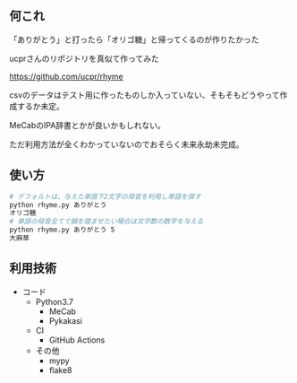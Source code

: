 ## 何これ
「ありがとう」と打ったら「オリゴ糖」と帰ってくるのが作りたかった

ucprさんのリポジトリを真似て作ってみた

https://github.com/ucpr/rhyme

csvのデータはテスト用に作ったものしか入っていない、そもそもどうやって作成するか未定。

MeCabのIPA辞書とかが良いかもしれない。

ただ利用方法が全くわかっていないのでおそらく未来永劫未完成。

## 使い方
```bash
# デフォルトは、与えた単語下2文字の母音を利用し単語を探す
python rhyme.py ありがとう
オリゴ糖
# 単語の母音全てで韻を踏ませたい場合は文字数の数字を与える
python rhyme.py ありがとう 5
大麻草
```

## 利用技術
- コード
  - Python3.7
    - MeCab
    - Pykakasi
  - CI
    - GitHub Actions
  - その他
    - mypy
    - flake8

